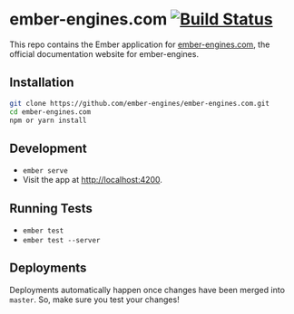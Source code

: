 # ember-engines.com [![Build Status](https://travis-ci.org/ember-engines/ember-engines.com.svg?branch=master)](https://travis-ci.org/ember-engines/ember-engines.com)

This repo contains the Ember application for [ember-engines.com](http://ember-engines.com), the official documentation website for ember-engines.

## Installation

```bash
git clone https://github.com/ember-engines/ember-engines.com.git
cd ember-engines.com
npm or yarn install
```

## Development

* `ember serve`
* Visit the app at [http://localhost:4200](http://localhost:4200).

## Running Tests

* `ember test`
* `ember test --server`

## Deployments

Deployments automatically happen once changes have been merged into `master`. So, make sure you test your changes!
